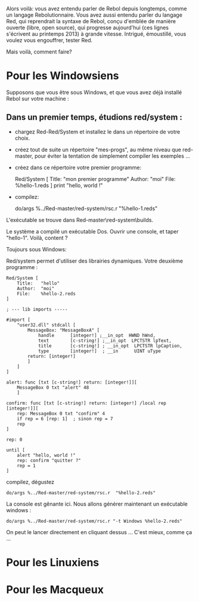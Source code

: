 Alors voilà: vous avez entendu parler de Rebol depuis longtemps, comme un langage Rebolutionnaire. Vous avez aussi entendu parler du langage Red, qui reprendrait la syntaxe de Rebol, conçu d'emblée de manière ouverte (libre, open source), qui progresse aujourd'hui (ces lignes s'écrivent au printemps 2013) à grande vitesse.
Intrigué, émoustillé, vous voulez vous engouffrer, tester Red.

Mais voilà, comment faire?

# Pour les Windowsiens
Supposons que vous être sous Windows, et que vous avez déjà installé Rebol sur votre machine :

## Dans un premier temps, étudions red/system :
* chargez Red-Red/System et installez le dans un répertoire de votre choix.
* créez tout de suite un répertoire "mes-progs", au même niveau que red-master, pour éviter la tentation de simplement compiler les exemples ...
* créez dans ce répertoire votre premier programme:

	Red/System [
	    	Title:   "mon premier programme"
	    	Author:  "moi"
	    	File: 	 %hello-1.reds
	    ]
	    print "hello, world !" 

* compilez:

	do/args %../Red-master/red-system/rsc.r  "%hello-1.reds"

L'exécutable se trouve dans Red-master\red-system\builds.

Le système a compilé un exécutable Dos. Ouvrir une console, et taper "hello-1". Voilà, content ?


Toujours sous Windows:

Red/system permet d'utiliser des librairies dynamiques.
Votre deuxième programme :

	Red/System [
		Title:   "hello"
		Author:  "moi"
		File: 	 %hello-2.reds
	]
	
	; --- lib imports -----
	
	#import [
		"user32.dll" stdcall [
			MessageBox: "MessageBoxA" [
				handle		[integer!] ;__in_opt  HWND hWnd,
				text		[c-string!] ;__in_opt  LPCTSTR lpText,
				title		[c-string!] ; __in_opt  LPCTSTR lpCaption,
				type 		[integer!]	; __in      UINT uType
			return:	[integer!]
			]
	  	]
	]
	
	alert: func [txt [c-string!] return: [integer!]][
		MessageBox 0 txt "alert" 48 
		]
		
	confirm: func [txt [c-string!] return: [integer!] /local rep [integer!]][
		rep: MessageBox 0 txt "confirm" 4 
		if rep = 6 [rep: 1]  ; sinon rep = 7
		rep
	]
	
	rep: 0
	
	until [
		alert "hello, world !"
		rep: confirm "quitter ?"	
		rep = 1
	] 
	


compilez, dégustez

	do/args %../Red-master/red-system/rsc.r  "%hello-2.reds" 



La console est gênante ici. Nous allons générer maintenant un exécutable windows :

	do/args %../Red-master/red-system/rsc.r "-t Windows %hello-2.reds" 



On peut le lancer directement en cliquant dessus ...
C'est mieux, comme ça ...


# Pour les Linuxiens
# Pour les Macqueux
